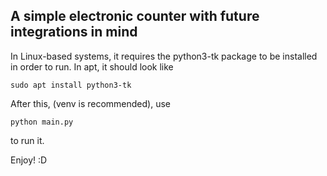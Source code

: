 ## A simple electronic counter with future integrations in mind

In Linux-based systems, it requires the python3-tk package to be installed in order to run. In apt, it should look like

```sudo apt install python3-tk```

After this, (venv is recommended), use

```python main.py```

to run it.

Enjoy! :D